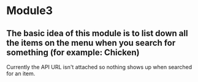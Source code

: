# Module3


## The basic idea of this module is to list down all the items on the menu when you search for something (for example: Chicken)

Currently the API URL isn't attached so nothing shows up when searched for an item.
